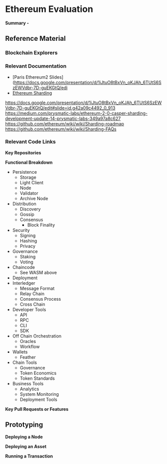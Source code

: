 # Ethereum Evaluation
**Summary -** 

## Reference Material


### Blockchain Explorers


### Relevant Documentation
* [Paris Ethereum2 Slides](https://docs.google.com/presentation/d/1iJtuO8tBxVn_oKJAh_6TUtS6SzEWVdbr-7D-guEKGtQ/edi
* [Ethereum Sharding](https://github.com/ethereum/sharding/blob/develop/docs/doc.md)

https://docs.google.com/presentation/d/1iJtuO8tBxVn_oKJAh_6TUtS6SzEWVdbr-7D-guEKGtQ/edit#slide=id.g42a09c4492_0_913
https://medium.com/prysmatic-labs/ethereum-2-0-casper-sharding-development-update-14-prysmatic-labs-349a97a8c627
https://github.com/ethereum/wiki/wiki/Sharding-roadmap
https://github.com/ethereum/wiki/wiki/Sharding-FAQs



### Relevant Code Links


**Key Repositories**

**Functional Breakdown**
* Persistence
  * Storage
  * Light Client
  * Node
  * Validator
  * Archive Node
* Distribution
  * Discovery
  * Gossip
  * Consensus
    * Block Finality
* Security
  * Signing
  * Hashing
  * Privacy
* Governance
  * Staking
  * Voting
* Chaincode
  * See WASM above
* Deployment
* Interledger
  * Message Format
  * Relay Chain
  * Consensus Process
  * Cross Chain
* Developer Tools
  * API
  * RPC
  * CLI
  * SDK
* Off Chain Orchestration
  * Oracles
  * Workflow
* Wallets
  * Feather
* Chain Tools
  * Governance
  * Token Economics
  * Token Standards
* Business Tools
  * Analytics
  * System Monitoring 
  * Deployment Tools

**Key Pull Requests or Features**

##  Prototyping

**Deploying a Node**

**Deploying an Asset**

**Running a Transaction**


